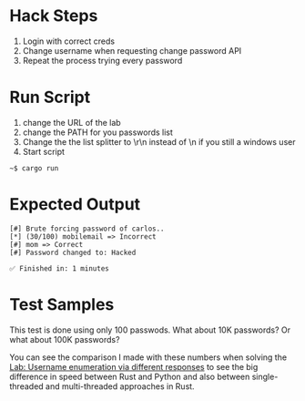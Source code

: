 # Hack Steps
1. Login with correct creds
2. Change username when requesting change password API
3. Repeat the process trying every password

# Run Script
1. change the URL of the lab
2. change the PATH for you passwords list
3. Change the the list splitter to \r\n instead of \n if you still a windows user
4. Start script
```
~$ cargo run
```

# Expected Output
```
[#] Brute forcing password of carlos..
[*] (30/100) mobilemail => Incorrect
[#] mom => Correct
[#] Password changed to: Hacked

✅ Finished in: 1 minutes
```
# Test Samples
This test is done using only 100 passwods. What about 10K passwords?
Or what about 100K passwords?

You can see the comparison I made with these numbers when solving the [Lab: Username enumeration via different responses](https://github.com/elqalawii/portswigger_labs_with_rust/tree/main/Authentication/username_enumeration_via_different_responses) to see the big difference in speed between Rust and Python and also between single-threaded and multi-threaded approaches in Rust.


